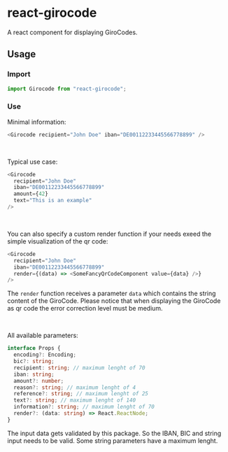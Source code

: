 # react-girocode

A react component for displaying GiroCodes.

## Usage

### Import

```ts
import Girocode from "react-girocode";
```

### Use

Minimal information:

```js
<Girocode recipient="John Doe" iban="DE00112233445566778899" />
```

</br>

Typical use case:

```js
<Girocode
  recipient="John Doe"
  iban="DE00112233445566778899"
  amount={42}
  text="This is an example"
/>
```

</br>

You can also specify a custom render function if your needs exeed the simple visualization of the qr code:

```js
<Girocode
  recipient="John Doe"
  iban="DE00112233445566778899"
  render={(data) => <SomeFancyQrCodeComponent value={data} />}
/>
```

The `render` function receives a parameter `data` which contains the string content of the GiroCode.
Please notice that when displaying the GiroCode as qr code the error correction level must be medium.

</br>

All available parameters:

```ts
interface Props {
  encoding?: Encoding;
  bic?: string;
  recipient: string; // maximum lenght of 70
  iban: string;
  amount?: number;
  reason?: string; // maximum lenght of 4
  reference?: string; // maximum lenght of 25
  text?: string; // maximum lenght of 140
  information?: string; // maximum lenght of 70
  render?: (data: string) => React.ReactNode;
}
```

The input data gets validated by this package. So the IBAN, BIC and string input needs to be valid. Some string parameters have a maximum lenght.
